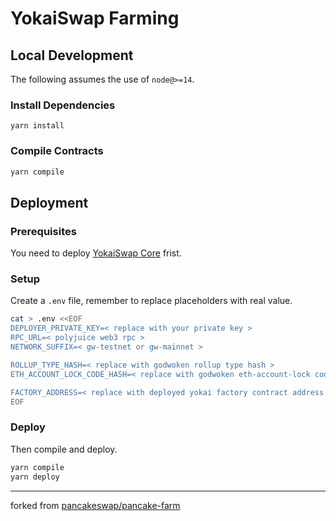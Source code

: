 # YokaiSwap Farming

## Local Development

The following assumes the use of `node@>=14`.

### Install Dependencies

```
yarn install
```

### Compile Contracts

```sh
yarn compile
```

## Deployment

### Prerequisites

You need to deploy [YokaiSwap Core](https://github.com/YokaiSwap/yokaiswap-core) frist.

### Setup

Create a `.env` file, remember to replace placeholders with real value.

```sh
cat > .env <<EOF
DEPLOYER_PRIVATE_KEY=< replace with your private key >
RPC_URL=< polyjuice web3 rpc >
NETWORK_SUFFIX=< gw-testnet or gw-mainnet >

ROLLUP_TYPE_HASH=< replace with godwoken rollup type hash >
ETH_ACCOUNT_LOCK_CODE_HASH=< replace with godwoken eth-account-lock code hash >

FACTORY_ADDRESS=< replace with deployed yokai factory contract address >
EOF
```

### Deploy

Then compile and deploy.

```sh
yarn compile
yarn deploy
```

---

forked from [pancakeswap/pancake-farm](https://github.com/pancakeswap/pancake-farm)
